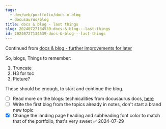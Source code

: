 ```yaml
---
tags:
  - dev/web/portfolio/docs-n-blog
  - docusaurus/blog
title: docs & blog - last things
slug: 20240727134539-docs-&-blog---last-things
id: 20240727134539-docs-&-blog---last-things
---
```

Continued from [docs & blog - further improvements for later](/note/20240726154425-docs-&-blog---further-improvements-for-later)

So, blogs,
Things to remember:
1. Truncate
2. H3 for toc
3. Picture? 

These should be enough, to start and continue the blog.

- [ ] Read more on the blogs: technicalities from docusaurus docs, [here](https://docusaurus.io/docs/blog)
- [ ] Write the first blog from the topics already in notes, don't start a brand new topic
- [x] Change the landing page heading and subheading font color to match that of the portfolio, that's very sweet ✅ 2024-07-29
